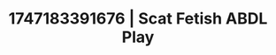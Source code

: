 ---
categories:
- Kinky dreams
- AI sensuality
- Neon-lit seduction
- Modesty
- Spitroast
image: /assets/images/1747183391676.jpg
layout: post
seo:
  description: Featured content with exclusive Scat Fetish, ABDL Play. HD images available.
  keywords: Scat Fetish, ABDL Play
  og_image: /assets/images/1747183391676.jpg
  schema_type: VisualArtwork
tags:
- ABDL Play
- Scat Fetish
- '#1747183391676'
title: 1747183391676 | Scat Fetish ABDL Play
---